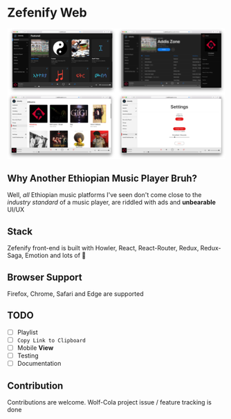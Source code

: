 # Zefenify Web

![Zefenify](https://raw.githubusercontent.com/Zefenify/Web/master/Zefenify.jpg "Zefenify")

## Why Another Ethiopian Music Player Bruh?
Well, _all_ Ethiopian music platforms I've seen don't come close to the _industry standard_ of a music player, are riddled with ads and **unbearable** UI/UX

## Stack
Zefenify front-end is built with Howler, React, React-Router, Redux, Redux-Saga, Emotion and lots of 🍺

## Browser Support
Firefox, Chrome, Safari and Edge are supported

## TODO
- [ ] Playlist
- [ ] `Copy Link to Clipboard`
- [ ] Mobile **View**
- [ ] Testing
- [ ] Documentation

## Contribution
Contributions are welcome. Wolf-Cola project issue / feature tracking is done 
